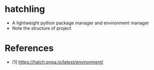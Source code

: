 # hatchling
- A lightweight python package manager and environment manager
- Note the structure of project

# References
- [1] https://hatch.pypa.io/latest/environment/